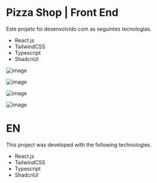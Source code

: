 <h1>Pizza Shop | Front End</h1>

<p>Este projeto foi desenvolvido com as seguintes tecnologias.</p>

<ul>
  <li>React.js</li>
  <li>TailwindCSS</li>
  <li>Typescript</li>
  <li>ShadcnUI</li>
</ul>

![image](https://github.com/user-attachments/assets/f4258e2c-9613-400e-a3b2-991ec0c2e466)

![image](https://github.com/user-attachments/assets/59be56dc-ca4a-4811-9bef-a3145869a702)

![image](https://github.com/user-attachments/assets/18a00f19-5f85-43c7-afaa-42b072d23556)

![image](https://github.com/user-attachments/assets/26ffd5e2-6615-4ada-98f6-9552c030323e)


<h1>EN</h1>

<p>This project was developed with the following technologies.</p>

<ul>
  <li>React.js</li>
  <li>TailwindCSS</li>
  <li>Typescript</li>
  <li>ShadcnUI</li>
</ul>
